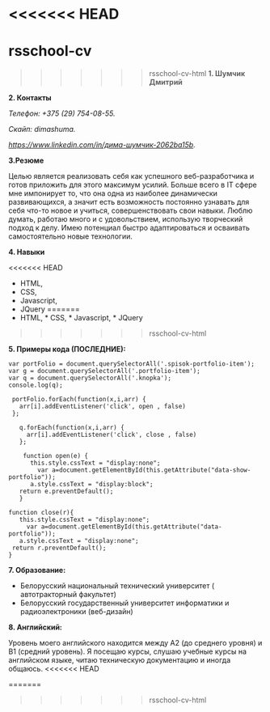 <<<<<<< HEAD
=======
# rsschool-cv
>>>>>>> rsschool-cv-html
**1. Шумчик Дмитрий**

**2. Контакты**

  *Телефон: +375 (29) 754-08-55.*

  *Скайп: dimashuma.*

  *https://www.linkedin.com/in/дима-шумчик-2062ba15b.*

**3.Резюме**

 Целью является реализовать себя как успешного веб-разработчика и готов приложить для этого максимум усилий.
 Больше всего в IT сфере мне импонирует то, что она одна из наиболее динамически развивающихся, а значит есть возможность постоянно узнавать для себя 
 что-то новое и учиться, совершенствовать свои навыки. Люблю думать, работаю много и с удовольствием,  использую творческий подход к делу. 
 Имею потенциал быстро адаптироваться и осваивать самостоятельно новые технологии.

**4. Навыки**

<<<<<<< HEAD
 *  HTML, 
 *  CSS,  
 *  Javascript, 
 *  JQuery
=======
 *  HTML, *   CSS,  *   Javascript, *   JQuery
>>>>>>> rsschool-cv-html

**5. Примеры кода (ПОСЛЕДНИЕ):**


 
    var portFolio = document.querySelectorAll('.spisok-portfolio-item');
    var g = document.querySelectorAll('.portfolio-item');
    var q = document.querySelectorAll('.knopka');
    console.log(q);

     portFolio.forEach(function(x,i,arr) {
       arr[i].addEventListener('click', open , false)
     };

       q.forEach(function(x,i,arr) {
         arr[i].addEventListener('click', close , false)
       };

        function open(e) {
          this.style.cssText = "display:none";
            var a=document.getElementById(this.getAttribute("data-show-portfolio"));
          a.style.cssText = "display:block";
       return e.preventDefault();
       }

    function close(r){
       this.style.cssText = "display:none";
         var a=document.getElementById(this.getAttribute("data-portfolio"));
       a.style.cssText = "display:none";
     return r.preventDefault();
    }


 
**7. Образование:**


*  Белорусский национальный технический университет ( автотракторный факультет)
*  Белорусский государственный университет информатики и радиоэлектроники (веб-дизайн)

**8. Английский:**

Уровень моего английского находится между А2 (до среднего уровня) и В1 (средний уровень). Я посещаю курсы, слушаю учебные курсы на английском языке, читаю техническую документацию и иногда общаюсь.
<<<<<<< HEAD
  
=======
>>>>>>> rsschool-cv-html

